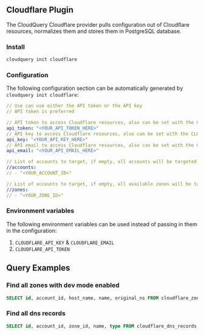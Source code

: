 ## Cloudflare Plugin

The CloudQuery Cloudflare provider pulls configuration out of Cloudflare resources, normalizes them and stores them in PostgreSQL database.

### Install

```bash
cloudquery init cloudflare
```

### Configuration

The following configuration section can be automatically generated by `cloudquery init cloudflare`:

```yaml
// Use can use either the API token or the API key
// API token is preferred

// API token to access Cloudflare resources, also can be set with the CLOUDFLARE_API_TOKEN environment variable
api_token: "<YOUR_API_TOKEN_HERE>"
// API key to access Cloudflare resources, also can be set with the CLOUDFLARE_API_KEY environment variable
api_key: "<YOUR_API_KEY_HERE>"
// API email to access Cloudflare resources, also can be set with the CLOUDFLARE_API_EMAIL environment variable
api_email: "<YOUR_API_EMAIL_HERE>"

// List of accounts to target, if empty, all accounts will be targeted
//accounts:
// - "<YOUR_ACCOUNT_ID>"

// List of accounts to target, if empty, all available zones will be targeted
//zones:
// - "<YOUR_ZONE_ID>"
```

### Environment variables

The following environment variables can be used instead of passing in them in the configuration:

1. `CLOUDFLARE_API_KEY` & `CLOUDFLARE_EMAIL` 
2. `CLOUDFLARE_API_TOKEN`

## Query Examples

### Find all zones with dev mode enabled

```sql
SELECT id, account_id, host_name, name, original_ns FROM cloudflare_zones WHERE dev_mode = true;
```

### Find all dns records

```sql
SELECT id, account_id, zone_id, name, type FROM cloudflare_dns_records;
```
